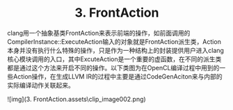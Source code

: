 <h1 align="center">3. FrontAction</h1>
clang用一个抽象基类FrontAction来表示前端的操作，如前面调用的CompilerInstance::ExecuteAction输入的对象就是FrontAction派生类，Action本身并没有执行什么特殊的操作，只是作为一种结构上的封装提供用户进入clang核心模块调用的入口，其中ExcuteAction是一个重要的虚函数，在不同的派生类都是通过这个方法来开启不同的操作。以下类图为在OpenCL编译过程中用到的一些Action操作，在生成LLVM IR的过程中主要是通过CodeGenAciton来与内部的实际编译动作关联起来。

![img](3. FrontAction.assets\clip_image002.png)





